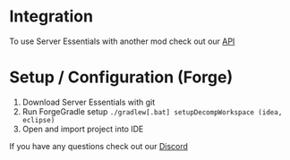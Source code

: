 # Integration
To use Server Essentials with another mod check out our [API]()

# Setup / Configuration (Forge)

1. Download Server Essentials with git
2. Run ForgeGradle setup `./gradlew[.bat] setupDecompWorkspace (idea, eclipse)`
3. Open and import project into IDE

If you have any questions check out our [Discord](https://discord.gg/jMHgCAY)

